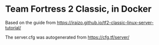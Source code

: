 # Team Fortress 2 Classic, in Docker

Based on the guide from https://iraizo.github.io/tf2-classic-linux-server-tutorial/

The server.cfg was autogenerated from https://cfg.tf/server/

